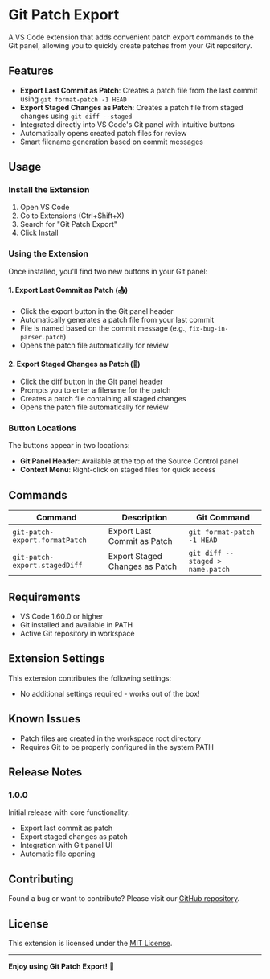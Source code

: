 # Git Patch Export

A VS Code extension that adds convenient patch export commands to the Git panel, allowing you to quickly create patches from your Git repository.

## Features

- **Export Last Commit as Patch**: Creates a patch file from the last commit using `git format-patch -1 HEAD`
- **Export Staged Changes as Patch**: Creates a patch file from staged changes using `git diff --staged`
- Integrated directly into VS Code's Git panel with intuitive buttons
- Automatically opens created patch files for review
- Smart filename generation based on commit messages

## Usage

### Install the Extension

1. Open VS Code
2. Go to Extensions (Ctrl+Shift+X)
3. Search for "Git Patch Export"
4. Click Install

### Using the Extension

Once installed, you'll find two new buttons in your Git panel:

#### 1. Export Last Commit as Patch (📤)
- Click the export button in the Git panel header
- Automatically generates a patch file from your last commit
- File is named based on the commit message (e.g., `fix-bug-in-parser.patch`)
- Opens the patch file automatically for review

#### 2. Export Staged Changes as Patch (📝)
- Click the diff button in the Git panel header
- Prompts you to enter a filename for the patch
- Creates a patch file containing all staged changes
- Opens the patch file automatically for review

### Button Locations

The buttons appear in two locations:
- **Git Panel Header**: Available at the top of the Source Control panel
- **Context Menu**: Right-click on staged files for quick access

## Commands

| Command | Description | Git Command |
|---------|-------------|-------------|
| `git-patch-export.formatPatch` | Export Last Commit as Patch | `git format-patch -1 HEAD` |
| `git-patch-export.stagedDiff` | Export Staged Changes as Patch | `git diff --staged > name.patch` |

## Requirements

- VS Code 1.60.0 or higher
- Git installed and available in PATH
- Active Git repository in workspace

## Extension Settings

This extension contributes the following settings:

* No additional settings required - works out of the box!

## Known Issues

- Patch files are created in the workspace root directory
- Requires Git to be properly configured in the system PATH

## Release Notes

### 1.0.0

Initial release with core functionality:
- Export last commit as patch
- Export staged changes as patch
- Integration with Git panel UI
- Automatic file opening

## Contributing

Found a bug or want to contribute? Please visit our [GitHub repository](https://github.com/sv222/vscode-git-patch-export).

## License

This extension is licensed under the [MIT License](LICENSE).

---

**Enjoy using Git Patch Export!** 🚀